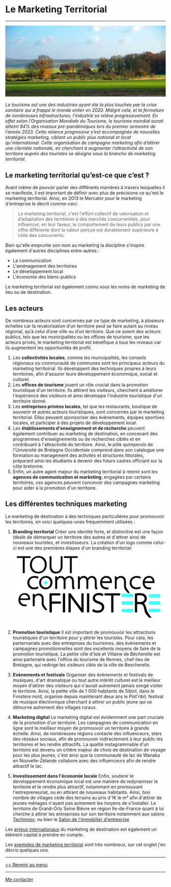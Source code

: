 # Le Marketing Territorial 
---------------------------------------------------------------------
![paysage d'automne Seine et Marne](pics/paysage.jpg)

_Le tourisme est une des industries ayant été la plus touchée par la crise sanitaire qui a frappé le monde entier en 2020. Malgré cela, et la fermeture de nombreuses infrastructures,
l’industrie se relève progressivement. En effet selon l’Organisation Mondiale du Tourisme, le tourisme mondial aurait atteint 84% des niveaux pré-pandémiques lors du premier semestre de
l’année 2023. Cette relance progressive s’est accompagnée de nouvelles stratégies marketing, ciblant un public plus national et local qu’international. Cette organisation de campagne marketing
afin d’attirer une clientèle nationale, en cherchant à augmenter l’attractivité de son territoire auprès des touristes se désigne sous la branche de marketing territorial._ 

## Le marketing territorial qu’est-ce que c’est ?
Avant même de pouvoir parler des différents manières à travers lesquelles il se manifeste, il est important de définir avec plus de précisions ce qu'est le marketing territorial.
Ainsi, en 2013 le Mercator pour le marketing d'entreprise le décrit comme-ceci:
> Le marketing territorial, c'est l'effort collectif de valorisation et d’adaptation des territoires à des marchés concurrentiels, pour influencer, en leur
faveur, le comportement de leurs publics par une offre différente dont la valeur perçue est durablement supérieure à celle des concurrents.

Bien qu'elle emprunte son nom au marketing la discipline s'inspire également d'autres disciplines entre-autres :
* La communication
* L'aménagement des territoires
* Le développement local
* L'économie des biens-publics
  
Le marketing territorial est également connu sous les noms de marketing de lieu ou de destination. 

## Les acteurs
De nombreux acteurs sont concernés par ce type de marketing, à plusieurs échelles car la revalorisation d’un territoire peut se faire autant au niveau régional, qu’à celui d’une ville ou d’un territoire. Que ce soient des acteurs publics, tels que les municipalités ou les offices de tourisme, que les acteurs privés, le marketing territorial est bénéfique à tous les niveaux car ils augmentent les opportunités de profit.
1. Les **collectivités locales**, comme les municipalités, les conseils régionaux ou communauté de communes sont les principaux acteurs du marketing territoirial. Ils développent des techniques propres à leurs territoires, afin d'assurer leurs développement économique, social et culturel.
2. Les **offices de tourisme** jouent un rôle crucial dans la promotion touristique d'un territoire. Ils attirent les visiteurs, cherchent à améliorer l'expérience des visiteurs et ainsi développe l'industrie touristique d'un territoire donné.
3. Les **entreprises privées locales**, tel que les restaurants, boutique de souvenir et autres acteurs touristiques, sont concernés par le marketing territorial. Elles peuvent sponsoriser des évènements, équipes sportives locales, et participer à des projets de développement local.
4. Les **établissements d'enseignement et de recherche** peuvent également contribuer au marketing de destination, en concevant des programmes d'enseignements ou de recherches ciblés et en contribuant à l'attractivité du territoire. Ainsi, le pôle quimperois de l'Université de Bretagne Occidentale comprend dans son catalogue une formation au management des activités et structures littorales, préparant ainsi les étudiants à devenir des futurs cadres officiant sur la côte bretonne.
5. Enfin, un autre agent majeur du marketing territorial à retenir sont les **agences de communication et marketing**, engagées par certains territoires, ces agences peuvent concevoir des campagnes marketing pour aider à la promotion d'un territoire. 

## Les différentes techniques marketing
Le marketing de destination à des techniques particulières pour promouvoir les territoires, en voici quelques-unes fréquemment utilisées : 

1. **Branding territorial**
Créer une identité forte, et distinctive est une façon idéale de démarquer un territoire des autres et d'attirer ainsi de nouveaux touristes, et investisseurs.
La création d'un logo comme celui-ci est une des premières étapes d'un branding territorial:
![logo Tout commence en Finistère](pics/TCF.jpg)

2. **Promotion touristique**
Il est important de promouvoir les attractions touristiques d'un territoire pour y attirer les touristes. Pour cela, les parternariats avec des entreprises du tourismes, des évènements et campagnes promotionnelles sont des excellents moyens de faire de la promotion touristique. La petite ville d'Isle et Villaine de Bécherelle est ainsi partenaire avec l'office du tourisme de Rennes, chef-lieu de Bretagne, qui redirige les visiteurs cible de la ville de Bescherelle.

3. **Evènements et festivals**
Organiser des évènements et festivals de musiques, d'art dramatique ou tout autre intérêt culturel est le meilleur moyen d'attirer des visiteurs qui n'aurait autrement jamais songé visiter le territoire. Ainsi, la petite ville de 1 000 habitants de Sibiril, dans le Finistère nord, organise depuis maintenant deux ans le Pist'ribil, festival de musique électronique cherchant à attirer un public jeune qui se détourne autrement des villages ruraux.

4. **Marketing digital**
Le marketing digital est évidemment une part cruciale de la promotion d'un territoire. Les campagnes de communication en ligne sont le meilleur moyen de promouvoir un territoire à grande échelle. Ainsi, de nombreuses régions contacte des influenceurs, stars des réseaux sociaux, afin de promouvoir indirectement à leur public les territoires et les rendre attractifs. La qualité instagrammable d'un territoire est devenu un critère majeur de choix de destination de voyage pour les plus jeunes, c'est ainsi que la communauté de lac de Wanaka en Nouvelle-Zélande collabore avec des influenceurs afin de rendre attractif le lac.

5. **Investissement dans l'économie locale**
Enfin, soutenir le développement économique local est une manière de redynamiser le territoire et le rendre plus attractif, notammant en promouvant l'entrepreneuriat, ou en attirant de nouveaux habitants. Ainsi, bon nombre de villages cède des terrains au prix d'1€ le m² afin d'attirer de jeunes ménages n'ayant pas autrement les moyens de s'installer. Le territoire de Grand-Orly Seine Bièvre en région Ile-de-France quant à lui cherche à attirer les entreprises sur son territoire notamment aux salons [Techinnov](https://www.techinnov.events/), ou bien le [Salon de l'immobilier d'entreprise](https://www.salonsimi.com/)
   
Les [enjeux internationaux](interculturality.md) du marketing de destination est également un élément capital à prendre en compte.

Les [exemples de marketing territorial](examples.md) sont très nombreux, sur cet onglet j'en décris quelques uns. 


----------------------------------------------------------------------
[<< Revenir au menu](index.md)

---------------------------------------------------------------------------------
[Me contacter](contact.md)
